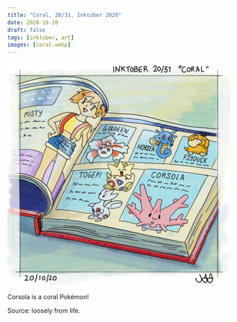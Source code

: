 ```yaml
---
title: "Coral, 20/31, Inktober 2020"
date: 2020-10-20
draft: false
tags: [inktober, art]
images: [coral.webp]
---
```


![WEBP](coral.webp "Coral")

Corsola is a coral Pokémon!

Source: loosely from life.
